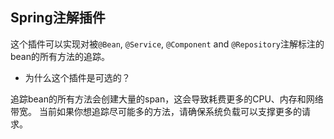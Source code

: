 ## Spring注解插件
这个插件可以实现对被`@Bean`, `@Service`, `@Component` and `@Repository`注解标注的bean的所有方法的追踪。

- 为什么这个插件是可选的？  

追踪bean的所有方法会创建大量的span，这会导致耗费更多的CPU、内存和网络带宽。
当前如果你想追踪尽可能多的方法，请确保系统负载可以支撑更多的请求。

